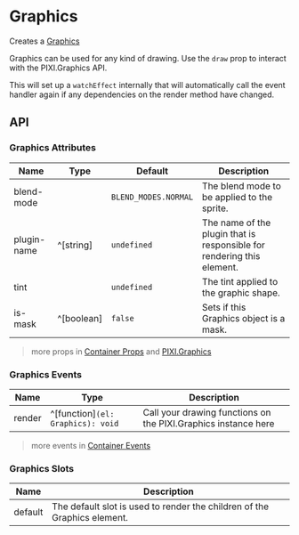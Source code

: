 # Graphics

Creates a [Graphics](https://pixijs.download/release/docs/PIXI.Graphics.html)

Graphics can be used for any kind of drawing. Use the `draw` prop to interact with the PIXI.Graphics API.

This will set up a `watchEffect` internally that will automatically call the event handler again if any dependencies on the render method have changed.

<demo src="./demo/basic.vue" />

## API

### Graphics Attributes

| Name | Type | Default | Description |
| --- | --- | --- | --- |
| blend-mode | <api-blend-mode /> | `BLEND_MODES.NORMAL` | The blend mode to be applied to the sprite. |
| plugin-name | ^[string] | `undefined` | The name of the plugin that is responsible for rendering this element. |
| tint | <api-color /> | `undefined` | The tint applied to the graphic shape. |
| is-mask | ^[boolean] | `false` | Sets if this Graphics object is a mask. |

> more props in [Container Props](/guide/elements/container/#container-props) and [PIXI.Graphics](https://pixijs.download/release/docs/PIXI.Graphics.html)

### Graphics Events

| Name | Type | Description |
| --- | --- | --- |
| render | ^[function]`(el: Graphics): void` | Call your drawing functions on the PIXI.Graphics instance here |

> more events in [Container Events](/guide/elements/container/#container-events)

### Graphics Slots

| Name | Description |
| --- | --- |
| default | The default slot is used to render the children of the Graphics element. |